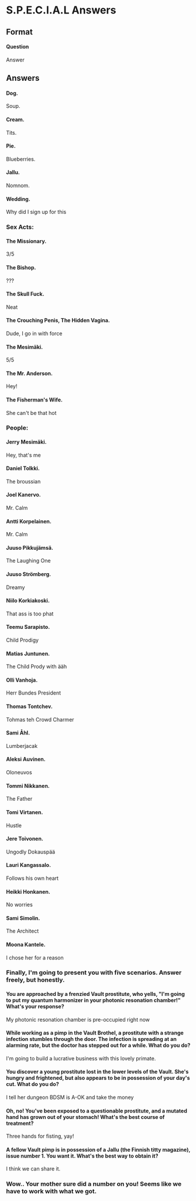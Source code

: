 # S.P.E.C.I.A.L Answers

## Format

#### Question

Answer

## Answers

#### Dog.

Soup.

#### Cream.

Tits.

#### Pie.

Blueberries.

#### Jallu.

Nomnom.

#### Wedding.

Why did I sign up for this

### Sex Acts:

#### The Missionary.

3/5

#### The Bishop.

???

#### The Skull Fuck.

Neat

#### The Crouching Penis, The Hidden Vagina.

Dude, I go in with force

#### The Mesimäki.

5/5

#### The Mr. Anderson.

Hey!

#### The Fisherman's Wife.

She can't be that hot

### People:

#### Jerry Mesimäki.

Hey, that's me

#### Daniel Tolkki.

The broussian

#### Joel Kanervo.

Mr. Calm

#### Antti Korpelainen.

Mr. Calm

#### Juuso Pikkujämsä.

The Laughing One

#### Juuso Strömberg.

Dreamy

#### Niilo Korkiakoski.

That ass is too phat

#### Teemu Sarapisto.

Child Prodigy

#### Matias Juntunen.

The Child Prody with ääh

#### Olli Vanhoja.

Herr Bundes President

#### Thomas Tontchev.

Tohmas teh Crowd Charmer

#### Sami Åhl.

Lumberjacak

#### Aleksi Auvinen.

Oloneuvos

#### Tommi Nikkanen.

The Father

#### Tomi Virtanen.

Hustle

#### Jere Toivonen.

Ungodly Dokauspää

#### Lauri Kangassalo.

Follows his own heart

#### Heikki Honkanen.

No worries

#### Sami Simolin.

The Architect

#### Moona Kantele.

I chose her for a reason

### Finally, I'm going to present you with five scenarios. Answer freely, but honestly.

#### You are approached by a frenzied Vault prostitute, who yells, "I'm going to put my quantum harmonizer in your photonic resonation chamber!" What's your response?

My photonic resonation chamber is pre-occupied right now

#### While working as a pimp in the Vault Brothel, a prostitute with a strange infection stumbles through the door. The infection is spreading at an alarming rate, but the doctor has stepped out for a while. What do you do?

I'm going to build a lucrative business with this lovely primate.

#### You discover a young prostitute lost in the lower levels of the Vault. She's hungry and frightened, but also appears to be in possession of your day's cut. What do you do?

I tell her dungeon BDSM is A-OK and take the money

#### Oh, no! You've been exposed to a questionable prostitute, and a mutated hand has grown out of your stomach! What's the best course of treatment?

Three hands for fisting, yay!

#### A fellow Vault pimp is in possession of a Jallu (the Finnish titty magazine), issue number 1. You want it. What's the best way to obtain it?

I think we can share it.

### Wow.. Your mother sure did a number on you! Seems like we have to work with what we got.